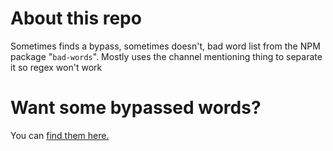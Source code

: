 # About this repo
Sometimes finds a bypass, sometimes doesn't, bad word list from the NPM package "`bad-words`".
Mostly uses the channel mentioning thing to separate it so regex won't work
# Want some bypassed words?
You can [find them here.](Bypasses/ReadME.md)
